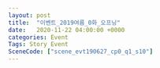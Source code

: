 ```yaml
---
layout: post
title:  "이벤트_2019여름_0화_오프닝"
date:   2020-11-22 04:00:00 +0000
categories: Event
Tags: Story Event
SceneCode: ["scene_evt190627_cp0_q1_s10"]
---
```

